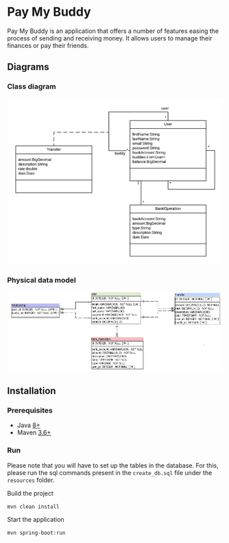 # Pay My Buddy

Pay My Buddy is an application that offers a number of features easing the process of sending and receiving money. It allows users to manage their finances or pay their friends.

## Diagrams

### Class diagram

![Class diagram](doc/class_diagram.png)

### Physical data model

![Physical data model](doc/mpd.PNG)

## Installation

### Prerequisites

- Java [8+](https://adoptopenjdk.net/?variant=openjdk8&jvmVariant=hotspot)
- Maven [3.6+](https://maven.apache.org/download.cgi)

### Run

Please note that you will have to set up the tables in the database. For this, please run the sql commands present in the ``` create_db.sql ``` file under the ``` resources ``` folder.

Build the project

```bash
mvn clean install
```
Start the application

```bash
mvn spring-boot:run
```
